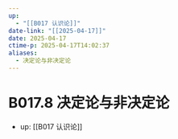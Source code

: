 ```yaml
---
up:
  - "[[B017 认识论]]"
date-link: "[[2025-04-17]]"
date: 2025-04-17
ctime-p: 2025-04-17T14:02:37
aliases:
  - 决定论与非决定论
---
```


# B017.8 决定论与非决定论

- up: [[B017 认识论]]
